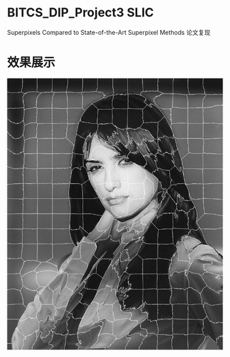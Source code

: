 # BITCS_DIP_Project3 SLIC 
Superpixels Compared to State-of-the-Art Superpixel Methods
论文复现
# 效果展示
![](Figures/SuperPixels.jpg)
